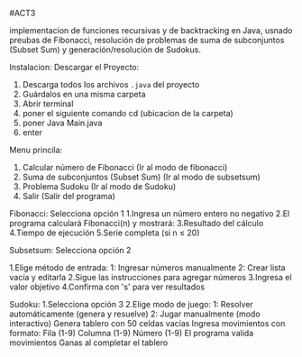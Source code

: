#ACT3

implementacion de funciones recursivas y de backtracking en Java, usnado preubas de  Fibonacci, resolución de problemas de suma de subconjuntos (Subset Sum) y generación/resolución de Sudokus.

Instalacion:
Descargar el Proyecto:
1. Descarga todos los archivos `.java` del proyecto
2. Guárdalos en una misma carpeta
3. Abrir terminal
4. poner el siguiente comando cd (ubicacion de la carpeta)
5. poner Java Main.java
6. enter

Menu princila:
1. Calcular número de Fibonacci (Ir al modo de fibonacci)
2. Suma de subconjuntos (Subset Sum) (Ir al modo de subsetsum)
3. Problema Sudoku (Ir al modo de Sudoku)
0. Salir (Salir del programa)

Fibonacci: 
Selecciona opción 1
1.Ingresa un número entero no negativo
2.El programa calculará Fibonacci(n) y mostrará:
3.Resultado del cálculo
4.Tiempo de ejecución
5.Serie completa (si n ≤ 20)

Subsetsum:
Selecciona opción 2

1.Elige método de entrada:
  1: Ingresar números manualmente
  2: Crear lista vacía y editarla
2.Sigue las instrucciones para agregar números
3.Ingresa el valor objetivo
4.Confirma con 's' para ver resultados

Sudoku:
1.Selecciona opción 3
2.Elige modo de juego:
  1: Resolver automáticamente (genera y resuelve)
  2: Jugar manualmente (modo interactivo)
      Genera tablero con 50 celdas vacías
      Ingresa movimientos con formato:
      Fila (1-9)
      Columna (1-9)
      Número (1-9)
      El programa valida movimientos
      Ganas al completar el tablero
   
   
